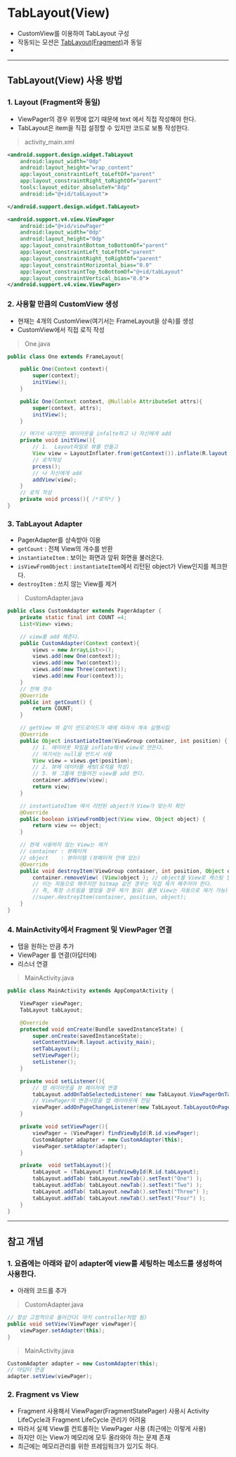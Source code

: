 # TabLayout(View)
  - CustomView를 이용하여 TabLayout 구성
  - 작동되는 모션은 [TabLayout(Fragment)](https://github.com/Lee-KyungSeok/Study/tree/master/Android/Contents/TapLayout)과 동일
  -

---

## TabLayout(View) 사용 방법
  ### 1. Layout (Fragment와 동일)
  - ViewPager의 경우 위젯에 없기 때문에 text 에서 직접 작성해야 한다.
  - TabLayout은 item을 직접 설정할 수 있지만 코드로 보통 작성한다.

  > activity_main.xml

  ```xml
  <android.support.design.widget.TabLayout
      android:layout_width="0dp"
      android:layout_height="wrap_content"
      app:layout_constraintLeft_toLeftOf="parent"
      app:layout_constraintRight_toRightOf="parent"
      tools:layout_editor_absoluteY="8dp"
      android:id="@+id/tabLayout">

  </android.support.design.widget.TabLayout>

  <android.support.v4.view.ViewPager
      android:id="@+id/viewPager"
      android:layout_width="0dp"
      android:layout_height="0dp"
      app:layout_constraintBottom_toBottomOf="parent"
      app:layout_constraintLeft_toLeftOf="parent"
      app:layout_constraintRight_toRightOf="parent"
      app:layout_constraintHorizontal_bias="0.0"
      app:layout_constraintTop_toBottomOf="@+id/tabLayout"
      app:layout_constraintVertical_bias="0.0">
  </android.support.v4.view.ViewPager>  
  ```

  ### 2. 사용할 만큼의 CustomView 생성
  - 현재는 4개의 CustomView(여기서는 FrameLayout을 상속)를 생성
  - CustomView에서 직접 로직 작성

  > One.java

  ```java
  public class One extends FrameLayout{

      public One(Context context){
          super(context);
          initView();
      }

      public One(Context context, @Nullable AttributeSet attrs){
          super(context, attrs);
          initView();
      }

      // 여기서 내가만든 레이아웃을 infalte하고 나 자신에게 add
      private void initView(){
          // 1.  Layout파일로 뷰를 만들고
          View view = LayoutInflater.from(getContext()).inflate(R.layout.fragment_one,null);
          // 로직작성
          prcess();
          // 나 자신에게 add
          addView(view);
      }
      // 로직 작성
      private void prcess(){ /*로직*/ }
  }  
  ```


  ### 3. TabLayout Adapter
  - PagerAdapter를 상속받아 이용
  - `getCount` : 전체 View의 개수를 반환
  - `instantiateItem` : 보이는 화면과 앞뒤 화면을 불러온다.
  - `isViewFromObject` : `instantiateItem`에서 리턴된 object가 View인지를 체크한다.
  - `destroyItem` : 쓰지 않는 View를 제거

  > CustomAdapter.java

  ```java
  public class CustomAdapter extends PagerAdapter {
      private static final int COUNT =4;
      List<View> views;

      // view를 add 해준다.
      public CustomAdapter(Context context){
          views = new ArrayList<>();
          views.add(new One(context));
          views.add(new Two(context));
          views.add(new Three(context));
          views.add(new Four(context));
      }
      // 전체 갯수
      @Override
      public int getCount() {
          return COUNT;
      }

      // getView 와 같이 안드로이드가 때에 따라서 계속 실행시킴
      @Override
      public Object instantiateItem(ViewGroup container, int position) {
          // 1. 레이아웃 파일을 inflate해서 view로 만든다.
          // 여기서는 null을 반드시 사용
          View view = views.get(position);
          // 2. 뷰에 데이터를 세팅(로직을 작성)
          // 3. 뷰 그룹에 만들어진 view를 add 한다.
          container.addView(view);
          return view;
      }

      // instantiateItem 에서 리턴된 object가 View가 맞는지 확인
      @Override
      public boolean isViewFromObject(View view, Object object) {
          return view == object;
      }

      // 현재 사용하지 않는 View는 제거
      // container : 뷰페이져
      // object    : 뷰아이템 (뷰페이져 안에 있는)
      @Override
      public void destroyItem(ViewGroup container, int position, Object object) {
          container.removeView( (View)object ); // object를 View로 캐스팅 필요
          // 이는 자동으로 해주지만 bitmap 같은 경우는 직접 제거 해주어야 한다.
          // 즉, 특정 스트림을 열었을 경우 제거 필요( 물론 View는 자동으로 제거 가능)
          //super.destroyItem(container, position, object);
      }
  }
  ```


  ### 4. MainActivity에서 Fragment 및 ViewPager 연결
  - 탭을 원하는 만큼 추가
  - ViewPager 를 연결(아답터에)
  - 리스너 연결

  > MainActivity.java

  ```java
  public class MainActivity extends AppCompatActivity {

      ViewPager viewPager;
      TabLayout tabLayout;

      @Override
      protected void onCreate(Bundle savedInstanceState) {
          super.onCreate(savedInstanceState);
          setContentView(R.layout.activity_main);
          setTabLayout();
          setViewPager();
          setListener();
      }

      private void setListener(){
          // 탭 레이아웃을 뷰 페이저에 연결
          tabLayout.addOnTabSelectedListener( new TabLayout.ViewPagerOnTabSelectedListener(viewPager) );
          // ViewPager의 변경사항을 탭 레이아웃에 전달
          viewPager.addOnPageChangeListener(new TabLayout.TabLayoutOnPageChangeListener(tabLayout));
      }

      private void setViewPager(){
          viewPager = (ViewPager) findViewById(R.id.viewPager);
          CustomAdapter adapter = new CustomAdapter(this);
          viewPager.setAdapter(adapter);
      }

      private  void setTabLayout(){
          tabLayout = (TabLayout) findViewById(R.id.tabLayout);
          tabLayout.addTab( tabLayout.newTab().setText("One") );
          tabLayout.addTab( tabLayout.newTab().setText("Two") );
          tabLayout.addTab( tabLayout.newTab().setText("Three") );
          tabLayout.addTab( tabLayout.newTab().setText("Four") );
      }
  }
  ```

---

## 참고 개념

  ### 1. 요즘에는 아래와 같이 adapter에 view를 세팅하는 메소드를 생성하여 사용한다.
  - 아래의 코드를 추가

  > CustomAdapter.java

  ```java
  // 항상 고정적으로 들어간다( 마치 controller처럼 됨)
  public void setView(ViewPager viewPager){
      viewPager.setAdapter(this);
  }
  ```

  > MainActivity.java

  ```java
  CustomAdapter adapter = new CustomAdapter(this);
  // 아답터 연결
  adapter.setView(viewPager);
  ```

  ### 2. Fragment vs View
  - Fragment 사용해서 ViewPager(FragmentStatePager) 사용시 Activity LifeCycle과 Fragment LifeCycle 관리가 어려움
  - 따라서 실제 View를 컨트롤하는 ViewPager 사용 (최근에는 이렇게 사용)
  - 하지만 이는 View가 메모리에 모두 올라와야 하는 문제 존재
  - 최근에는 메모리관리를 위한 프레임워크가 있기도 하다.
